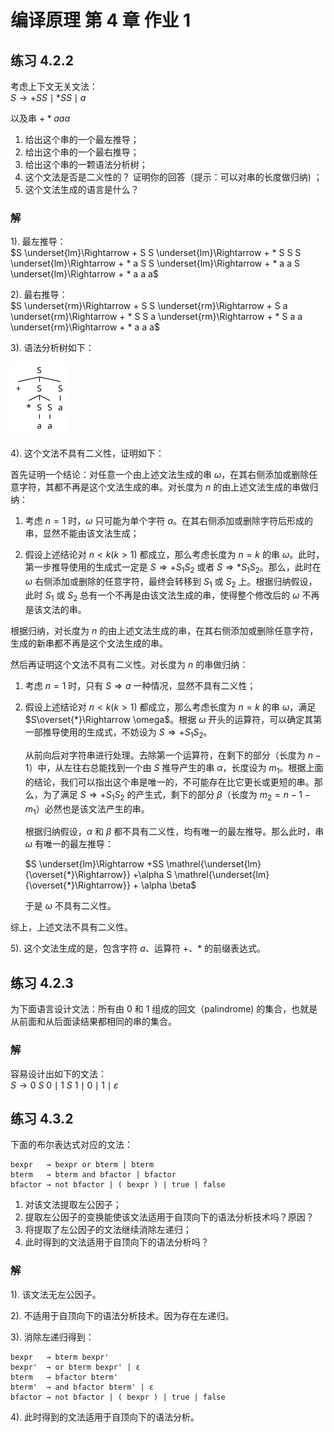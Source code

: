 # 编译原理 第 4 章 作业 1

## 练习 4.2.2
考虑上下文无关文法：  
$S \to + S S \mid * S S \mid a$

以及串 $+*aaa$

1) 给出这个串的一个最左推导；
2) 给出这个串的一个最右推导；
3) 给出这个串的一颗语法分析树；
4) 这个文法是否是二义性的？ 证明你的回答（提示：可以对串的长度做归纳) ；
5) 这个文法生成的语言是什么？

### 解

1). 最左推导：  
$S \underset{lm}\Rightarrow + S S \underset{lm}\Rightarrow + * S S S \underset{lm}\Rightarrow + * a S S \underset{lm}\Rightarrow + * a a S \underset{lm}\Rightarrow + * a a a$

2). 最右推导：  
$S \underset{rm}\Rightarrow + S S \underset{rm}\Rightarrow + S a \underset{rm}\Rightarrow + * S S a \underset{rm}\Rightarrow + * S a a  \underset{rm}\Rightarrow + * a a a$

3). 语法分析树如下：

<img style="width: 6.6em;" src="img1.svg">

4). 这个文法不具有二义性，证明如下：

首先证明一个结论：对任意一个由上述文法生成的串 $\omega$，在其右侧添加或删除任意字符，其都不再是这个文法生成的串。对长度为 $n$ 的由上述文法生成的串做归纳：

1. 考虑 $n = 1$ 时，$\omega$ 只可能为单个字符 $a$。在其右侧添加或删除字符后形成的串，显然不能由该文法生成；
   
2. 假设上述结论对 $n < k (k > 1)$ 都成立，那么考虑长度为 $n = k$ 的串 $\omega$。此时，第一步推导使用的生成式一定是 $S \Rightarrow +S_1S_2$ 或者 $S \Rightarrow *S_1S_2$。那么，此时在 $\omega$ 右侧添加或删除的任意字符，最终会转移到 $S_1$ 或 $S_2$ 上。根据归纳假设，此时 $S_1$ 或 $S_2$ 总有一个不再是由该文法生成的串，使得整个修改后的 $\omega$ 不再是该文法的串。

根据归纳，对长度为 $n$ 的由上述文法生成的串，在其右侧添加或删除任意字符，生成的新串都不再是这个文法生成的串。

然后再证明这个文法不具有二义性。对长度为 $n$ 的串做归纳：

1. 考虑 $n = 1$ 时，只有 $S \Rightarrow a$ 一种情况，显然不具有二义性；

2. 假设上述结论对 $n < k (k > 1)$ 都成立，那么考虑长度为 $n = k$ 的串 $\omega$，满足 $S\overset{*}\Rightarrow \omega$。根据 $\omega$ 开头的运算符，可以确定其第一部推导使用的生成式，不妨设为 $S \Rightarrow +S_1S_2$。
   
   从前向后对字符串进行处理。去除第一个运算符，在剩下的部分（长度为 $n - 1$）中，从左往右总能找到一个由 $S$ 推导产生的串 $\alpha$，长度设为 $m_1$。根据上面的结论，我们可以指出这个串是唯一的，不可能存在比它更长或更短的串。那么，为了满足 $S \Rightarrow +S_1S_2$ 的产生式，剩下的部分 $\beta$（长度为 $m_2 = n - 1 - m_1$）必然也是该文法产生的串。

   根据归纳假设，$\alpha$ 和 $\beta$ 都不具有二义性，均有唯一的最左推导。那么此时，串 $\omega$ 有唯一的最左推导：

   $S \underset{lm}\Rightarrow +SS \mathrel{\underset{lm}{\overset{*}\Rightarrow}} +\alpha S \mathrel{\underset{lm}{\overset{*}\Rightarrow}} + \alpha \beta$

   于是 $\omega$ 不具有二义性。

综上，上述文法不具有二义性。


5). 这个文法生成的是，包含字符 $a$、运算符 $+$、$*$ 的前缀表达式。

## 练习 4.2.3
为下面语言设计文法：所有由 0 和 1 组成的回文（palindrome) 的集合，也就是从前面和从后面读结果都相同的串的集合。

### 解
容易设计出如下的文法：  
$S \to 0\ S\ 0 \mid 1\ S\ 1 \mid 0 \mid 1 \mid \varepsilon$

## 练习 4.3.2
下面的布尔表达式对应的文法：

```
bexpr   → bexpr or bterm | bterm
bterm   → bterm and bfactor | bfactor
bfactor → not bfactor | ( bexpr ) | true | false
```

1) 对该文法提取左公因子；
2) 提取左公因子的变换能使该文法适用于自顶向下的语法分析技术吗？原因？
3) 将提取了左公因子的文法继续消除左递归；
4) 此时得到的文法适用于自顶向下的语法分析吗？

### 解

1). 该文法无左公因子。

2). 不适用于自顶向下的语法分析技术。因为存在左递归。

3). 消除左递归得到：
```
bexpr   → bterm bexpr'
bexpr'  → or bterm bexpr' | ε
bterm   → bfactor bterm'
bterm'  → and bfactor bterm' | ε
bfactor → not bfactor | ( bexpr ) | true | false
```

4). 此时得到的文法适用于自顶向下的语法分析。